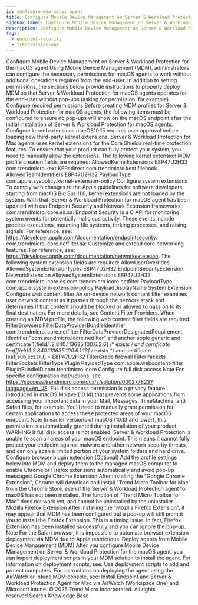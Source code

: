 ```yaml
---
id: configure-mdm-macos-agent
title: Configure Mobile Device Management on Server & Workload Protection for the macOS agent
sidebar_label: Configure Mobile Device Management on Server & Workload Protection for the macOS agent
description: Configure Mobile Device Management on Server & Workload Protection for the macOS agent
tags:
  - endpoint-security
  - trend-vision-one
---
```


 Configure Mobile Device Management on Server & Workload Protection for the macOS agent Using Mobile Device Management (MDM), administrators can configure the necessary permissions for macOS agents to work without additional operations required from the end-user. In addition to setting permissions, the sections below provide instructions to properly deploy MDM so that Server & Workload Protection for macOS agents operates for the end-user without pop-ups (asking for permission, for example). Configure required permissions Before creating MDM profiles for Server & Workload Protection for macOS agents, the following items must be configured to ensure no pop-ups will show on the macOS endpoint after the initial installation of Server & Workload Protection for macOS agents. Configure kernel extensions macOS10.15 requires user approval before loading new third-party kernel extensions. Server & Workload Protection for Mac agents uses kernel extensions for the Core Shields real-time protection features. To ensure that your product can fully protect your system, you need to manually allow the extensions. The following kernel extension MDM profile creation fields are required: <key>AllowedKernelExtensions</key> <dict> <key>E8P47U2H32</key> <array> <string>com.trendmicro.kext.KERedirect</string> <string>com.trendmicro.kext.filehook</string> </array> </dict> <key>AllowedTeamIdentifiers</key> <array> <string>E8P47U2H32</string> </array> <key>PayloadType</key> <string>com.apple.syspolicy.kernel-extension-policy</string> Configure system extensions To comply with changes to the Apple guidelines for software developers, starting from macOS Big Sur 11.0, kernel extensions are not loaded by the system. With that, Server & Workload Protection for macOS agent has been updated with our Endpoint Security and Network Extension frameworks. com.trendmicro.icore.es.sa: Endpoint Security is a C API for monitoring system events for potentially malicious activity. These events include process executions, mounting file systems, forking processes, and raising signals. For reference, see: https://developer.apple.com/documentation/endpointsecurity. com.trendmicro.icore.netfilter.sa: Customize and extend core networking features. For reference, see: https://developer.apple.com/documentation/networkextension. The following system extension fields are required: <key>AllowUserOverrides</key> <true/> <key>AllowedSystemExtensionTypes</key> <dict> <key>E8P47U2H32</key> <array> <string>EndpointSecurityExtension</string> <string>NetworkExtension</string> </array> </dict> <key>AllowedSystemExtensions</key> <dict> <key>E8P47U2H32</key> <array> <string>com.trendmicro.icore.es</string> <string>com.trendmicro.icore.netfilter</string> </array> </dict> <key>PayloadType</key> <string>com.apple.system-extension-policy</string> <key>PayloadDisplayName</key> <string>System Extension</string> Configure web content filter An on-device network content filter examines user network content as it passes through the network stack and determines if that content should be blocked or allowed to pass on to its final destination. For more details, see Content Filter Providers. When creating an MDM profile, the following web content filter fields are required: <key>FilterBrowsers</key> <true/> <key>FilterDataProviderBundleIdentifier</key> <string>com.trendmicro.icore.netfilter</string> <key>FilterDataProviderDesignatedRequirement</key> <string>identifier "com.trendmicro.icore.netfilter" and anchor apple generic and certificate 1[field.1.2.840.113635.100.6.2.6] /* exists */ and certificate leaf[field.1.2.840.113635.100.6.1.13] /* exists */ and certificate leaf[subject.OU] = E8P47U2H32</string> <key>FilterGrade</key> <string>firewall</string> <key>FilterPackets</key> <false/> <key>FilterSockets</key> <true/> <key>FilterType</key> <string>Plugin</string> <key>PayloadType</key> <string>com.apple.webcontent-filter</string> <key>PluginBundleID</key> <string>com.trendmicro.icore</string> Configure full disk access Note For specific configuration instructions, see https://success.trendmicro.com/dcx/s/solution/000277823?language=en_US. Full disk access permission is a privacy feature introduced in macOS Mojave (10.14) that prevents some applications from accessing your important data in your Mail, Messages, TimeMachine, and Safari files, for example. You'll need to manually grant permission for certain applications to access these protected areas of your macOS endpoint. Note In earlier versions of macOS (10.13 and lower), this permission is automatically granted during installation of your product. WARNING If full disk access is not enabled, Server & Workload Protection is unable to scan all areas of your macOS endpoint. This means it cannot fully protect your endpoint against malware and other network security threats, and can only scan a limited portion of your system folders and hard drive. Configure browser plugin extension (Optional) Add the profile settings below into MDM and deploy them to the managed macOS computer to enable Chrome or Firefox extensions automatically and avoid pop-up messages: Google Chrome Extension After installing the "Google Chrome Extension", Chrome will download and install "Trend Micro Toolbar for Mac" from the Chrome Store, even if the Server & Workload Protection agent for macOS has not been installed. The function of "Trend Micro Toolbar for Mac" does not work yet, and cannot be uninstalled by the uninstaller. Mozilla Firefox Extension After installing the "Mozilla Firefox Extension", it may appear that MDM has been configured but a pop-up will still prompt you to install the Firefox Extension. This is a timing issue. In fact, Firefox Extension has been installed successfully and you can ignore the pop-up. Note For the Safari browser, it is impossible to automate browser extension deployment via MDM due to Apple restrictions. Deploy agents from Mobile Device Management (MDM) After you configure Mobile Device Management on Server & Workload Protection for the macOS agent, you can import deployment scripts in your MDM solution to install the agent. For information on deployment scripts, see: Use deployment scripts to add and protect computers. For instructions on deploying the agent using the AirWatch or Intune MDM console, see: Install Endpoint and Server & Workload Protection Agent for Mac via AirWatch (Workspace One) and Microsoft Intune. © 2025 Trend Micro Incorporated. All rights reserved.Search Knowledge Base